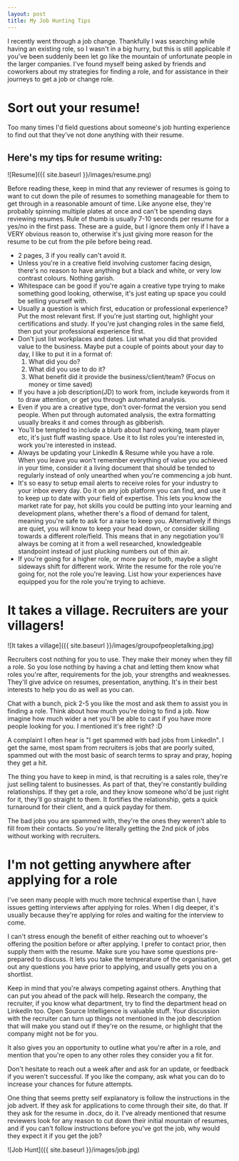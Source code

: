 ```yaml
---
layout: post
title: My Job Hunting Tips
---
```


I recently went through a job change.  Thankfully I was searching while having an existing role, so I wasn't in a big hurry, but this is still applicable if you've been suddenly been let go like the mountain of unfortunate people in the larger companies.  I've found myself being asked by friends and coworkers about my strategies for finding a role, and for assistance in their journeys to get a job or change role.

# Sort out your resume!

Too many times I'd field questions about someone's job hunting experience to find out that they've not done anything with their resume.

## Here's my tips for resume writing:

![Resume]({{ site.baseurl }}/images/resume.png)

Before reading these, keep in mind that any reviewer of resumes is going to want to cut down the pile of resumes to something manageable for them to get through in a reasonable amount of time.  Like anyone else, they're probably spinning multiple plates at once and can't be spending days reviewing resumes.  Rule of thumb is usually 7-10 seconds per resume for a yes/no in the first pass.  These are a guide, but I ignore them only if I have a VERY obvious reason to, otherwise it's just giving more reason for the resume to be cut from the pile before being read.

- 2 pages, 3 if you really can't avoid it.
- Unless you're in a creative field involving customer facing design, there's no reason to have anything but a black and white, or very low contrast colours.  Nothing garish.
- Whitespace can be good if you're again a creative type trying to make something good looking, otherwise, it's just eating up space you could be selling yourself with.
- Usually a question is which first, education or professional experience?  Put the most relevant first.  If you're just starting out, highlight your certifications and study.  If you're just changing roles in the same field, then put your professional experience first.
- Don't just list workplaces and dates.  List what you did that provided value to the business.  Maybe put a couple of points about your day to day, I like to put it in a format of:
    1. What did you do?
    1. What did you use to do it?
    1. What benefit did it provide the business/client/team?  (Focus on money or time saved)
- If you have a job description(JD) to work from, include keywords from it to draw attention, or get you through automated analysis.
- Even if you are a creative type, don't over-format the version you send people.  When put through automated analysis, the extra formatting usually breaks it and comes through as gibberish.
- You'll be tempted to include a blurb about hard working, team player etc, it's just fluff wasting space.  Use it to list roles you're interested in, work you're interested in instead.
- Always be updating your LinkedIn & Resume while you have a role.  When you leave you won't remember everything of value you achieved in your time, consider it a living document that should be tended to regularly instead of only unearthed when you're commencing a job hunt.
- It's so easy to setup email alerts to receive roles for your industry to your inbox every day.  Do it on any job platform you can find, and use it to keep up to date with your field of expertise.  This lets you know the market rate for pay, hot skills you could be putting into your learning and development plans, whether there's a flood of demand for talent, meaning you're safe to ask for a raise to keep you.  Alternatively if things are quiet, you will know to keep your head down, or consider skilling towards a different role/field.  This means that in any negotiation you'll always be coming at it from a well researched, knowledgeable standpoint instead of just plucking numbers out of thin air.
- If you're going for a higher role, or more pay or both, maybe a slight sideways shift for different work.  Write the resume for the role you're going for, not the role you're leaving.  List how your experiences have equipped you for the role you're trying to achieve.

# It takes a village.  Recruiters are your villagers!

![It takes a village]({{ site.baseurl }}/images/groupofpeopletalking.jpg)

Recruiters cost nothing for you to use.  They make their money when they fill a role.  So you lose nothing by having a chat and letting them know what roles you're after, requirements for the job, your strengths and weaknesses.  They'll give advice on resumes, presentation, anything.  It's in their best interests to help you do as well as you can.

Chat with a bunch, pick 2-5 you like the most and ask them to assist you in finding a role.  Think about how much you're doing to find a job.  Now imagine how much wider a net you'll be able to cast if you have more people looking for you.  I mentioned it's free right? :D  

A complaint I often hear is "I get spammed with bad jobs from LinkedIn".  I get the same, most spam from recruiters is jobs that are poorly suited, spammed out with the most basic of search terms to spray and pray, hoping they get a hit.

The thing you have to keep in mind, is that recruiting is a sales role, they're just selling talent to businesses.  As part of that, they're constantly building relationships.  If they get a role, and they know someone who'd be just right for it, they'll go straight to them.  It fortifies the relationship, gets a quick turnaround for their client, and a quick payday for them.

The bad jobs you are spammed with, they're the ones they weren't able to fill from their contacts.  So you're literally getting the 2nd pick of jobs without working with recruiters.

# I'm not getting anywhere after applying for a role

I've seen many people with much more technical expertise than I, have issues getting interviews after applying for roles.  When I dig deeper, it's usually because they're applying for roles and waiting for the interview to come.

I can't stress enough the benefit of either reaching out to whoever's offering the position before or after applying.  I prefer to contact prior, then supply them with the resume.  Make sure you have some questions pre-prepared to discuss.  It lets you take the temperature of the organisation, get out any questions you have prior to applying, and usually gets you on a shortlist.

Keep in mind that you're always competing against others.  Anything that can put you ahead of the pack will help.  Research the company, the recruiter, if you know what department, try to find the department head on LinkedIn too.  Open Source Intelligence is valuable stuff.  Your discussion with the recruiter can turn up things not mentioned in the job description that will make you stand out if they're on the resume, or highlight that the company might not be for you.

It also gives you an opportunity to outline what you're after in a role, and mention that you're open to any other roles they consider you a fit for.

Don't hesitate to reach out a week after and ask for an update, or feedback if you weren't successful.  If you like the company, ask what you can do to increase your chances for future attempts.

One thing that seems pretty self explanatory is follow the instructions in the job advert.  If they ask for applications to come through their site, do that.  If they ask for the resume in .docx, do it.  I've already mentioned that resume reviewers look for any reason to cut down their initial mountain of resumes, and if you can't follow instructions before you've got the job, why would they expect it if you get the job?

![Job Hunt]({{ site.baseurl }}/images/job.jpg)